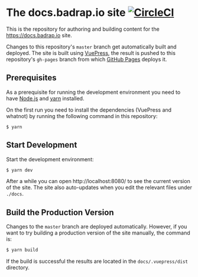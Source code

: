 # The docs.badrap.io site [![CircleCI](https://circleci.com/gh/badrap/docs.svg?style=shield&circle-token=13fe463461063525c5dfe21dad81a830fcd50259)](https://circleci.com/gh/badrap/docs)

This is the repository for authoring and building content for the https://docs.badrap.io site.

Changes to this repository's `master` branch get automatically built and deployed. The site is built using [VuePress](https://vuepress.vuejs.org/), the result is pushed to this repository's `gh-pages` branch from which [GitHub Pages](https://pages.github.com/) deploys it.

## Prerequisites

As a prerequisite for running the development environment you need to have [Node.js](https://nodejs.org) and [yarn](https://yarnpkg.com) installed.

On the first run you need to install the dependencies (VuePress and whatnot) by running the following command in this repository:

```
$ yarn
```

## Start Development

Start the development environment:

```sh
$ yarn dev
```

After a while you can open http://localhost:8080/ to see the current version of the site. The site also auto-updates when you edit the relevant files under `./docs`.

## Build the Production Version

Changes to the `master` branch are deployed automatically. However, if you want to try building a production version of the site manually, the command is:

```sh
$ yarn build
```

If the build is successful the results are located in the `docs/.vuepress/dist` directory.
